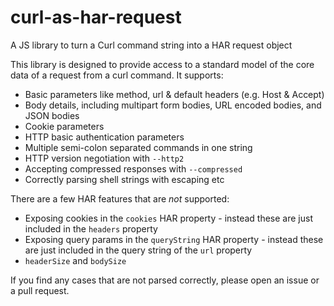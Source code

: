 # curl-as-har-request

A JS library to turn a Curl command string into a HAR request object

This library is designed to provide access to a standard model of the core data of a request from a curl command. It supports:

* Basic parameters like method, url & default headers (e.g. Host & Accept)
* Body details, including multipart form bodies, URL encoded bodies, and JSON bodies
* Cookie parameters
* HTTP basic authentication parameters
* Multiple semi-colon separated commands in one string
* HTTP version negotiation with `--http2`
* Accepting compressed responses with `--compressed`
* Correctly parsing shell strings with escaping etc

There are a few HAR features that are _not_ supported:

* Exposing cookies in the `cookies` HAR property - instead these are just included in the `headers` property
* Exposing query params in the `queryString` HAR property - instead these are just included in the query string of the `url` property
* `headerSize` and `bodySize`

If you find any cases that are not parsed correctly, please open an issue or a pull request.